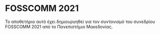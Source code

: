 # FOSSCOMM 2021

Το αποθετήριο αυτό έχει δημιουργηθεί για τον συντονισμό του συνεδρίου FOSSCOMM 2021 από το Πανεπιστήμιο Μακεδονίας.
